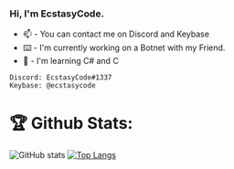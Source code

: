 ### Hi, I'm EcstasyCode. 
- 📫 - You can contact me on Discord and Keybase
- ⌨️ - I'm currently working on a Botnet with my Friend.
- 📙 - I'm learning C# and C
```
Discord: EcstasyCode#1337
Keybase: @ecstasycode
```

# 🏆 Github Stats:
![GitHub stats](https://github-readme-stats.vercel.app/api?username=ecstasycode&show_icons=true&theme=gradient&layout=compact)
[![Top Langs](https://github-readme-stats.vercel.app/api/top-langs/?username=ecstasycode&theme=gradient&layout=compact)](https://github.com/anuraghazra/github-readme-stats)
